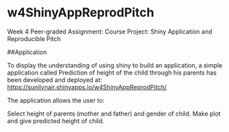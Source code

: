 # w4ShinyAppReprodPitch
Week 4 Peer-graded Assignment: Course Project: Shiny Application and Reproducible Pitch

##Application

To display the understanding of using shiny to build an application, a simple application called Prediction of height of the child through his parents has been developed and deployed at: https://sunilvnair.shinyapps.io/w4ShinyAppReprodPitch/

The application allows the user to:

Select height of parents (mother and father) and gender of child. Make plot and give predicted height of child.


